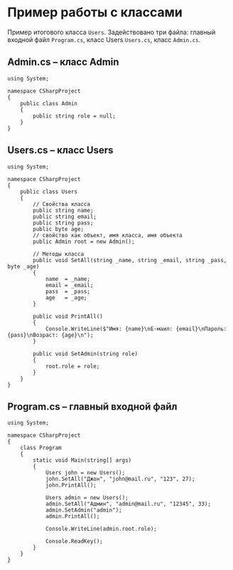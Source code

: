 # Пример работы с классами
Пример итогового класса `Users`. Задействовано три файла: главный входной файл `Program.cs`, класс Users `Users.cs`, класс `Admin.cs`.

## Admin.cs &ndash; класс Admin

    using System;

    namespace CSharpProject
    {
        public class Admin
        {
            public string role = null;
        }
    }

## Users.cs &ndash; класс Users

    using System;

    namespace CSharpProject
    {
        public class Users
        {
            // Свойства класса
            public string name;
            public string email;
            public string pass;
            public byte age;
            // свойство как объект, имя класса, имя объекта
            public Admin root = new Admin();

            // Методы класса
            public void SetAll(string _name, string _email, string _pass, byte _age)
            {
                name  = _name;
                email = _email;
                pass  = _pass;
                age   = _age;
            }

            public void PrintAll()
            {
                Console.WriteLine($"Имя: {name}\nЕ-маил: {email}\nПароль: {pass}\nВозраст: {age}\n");
            }

            public void SetAdmin(string role)
            {
                root.role = role;
            }
        }
    }

## Program.cs &ndash; главный входной файл

    using System;

    namespace CSharpProject
    {
        class Program
        {
            static void Main(string[] args)
            {
                Users john = new Users();
                john.SetAll("Джон", "john@mail.ru", "123", 27);
                john.PrintAll();

                Users admin = new Users();
                admin.SetAll("Админ", "admin@mail.ru", "12345", 33);
                admin.SetAdmin("admin");
                admin.PrintAll();

                Console.WriteLine(admin.root.role);

                Console.ReadKey();
            }
        }
    }
